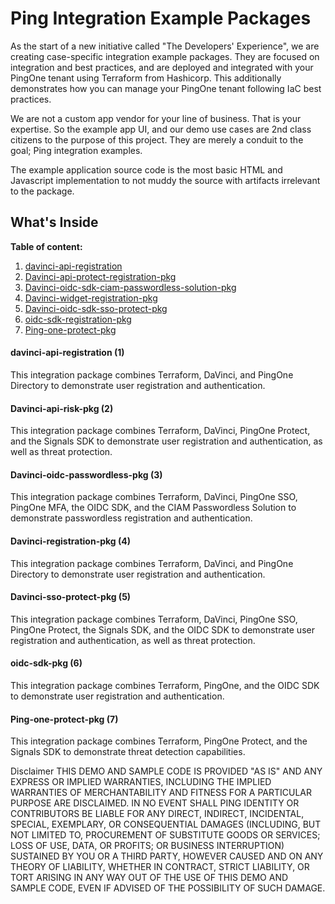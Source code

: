 # Ping Integration Example Packages

As the start of a new initiative called "The Developers' Experience", we are creating case-specific integration example packages. They are focused on integration and best practices, and are deployed and integrated with your PingOne tenant using Terraform from Hashicorp. This additionally demonstrates how you can manage your PingOne tenant following IaC best practices.

We are not a custom app vendor for your line of business. That is your expertise. So the example app UI, and our demo use cases are 2nd class citizens to the purpose of this project. They are merely a conduit to the goal; Ping integration examples.

The example application source code is the most basic HTML and Javascript implementation to not muddy the source with artifacts irrelevant to the package.

## What's Inside

**Table of content:**
1. [davinci-api-registration](#item-one)
1. [Davinci-api-protect-registration-pkg](#item-two)
1. [Davinci-oidc-sdk-ciam-passwordless-solution-pkg](#item-three)
1. [Davinci-widget-registration-pkg](#item-four)
1. [Davinci-oidc-sdk-sso-protect-pkg](#item-five)
1. [oidc-sdk-registration-pkg](#item-six)
1. [Ping-one-protect-pkg](#item-seven)

<!-- TOC headings -->
<a id="item-one"></a>
#### davinci-api-registration (1)
This integration package combines Terraform, DaVinci, and PingOne Directory to demonstrate user registration and authentication.

<a id="item-two"></a>
#### Davinci-api-risk-pkg (2)
This integration package combines Terraform, DaVinci, PingOne Protect, and the Signals SDK to demonstrate user registration and authentication, as well as threat protection.

<a id="item-three"></a>
#### Davinci-oidc-passwordless-pkg (3)
This integration package combines Terraform, DaVinci, PingOne SSO, PingOne MFA, the OIDC SDK, and the CIAM Passwordless Solution to demonstrate passwordless registration and authentication.

<a id="item-four"></a>
#### Davinci-registration-pkg (4)
This integration package combines Terraform, DaVinci, and PingOne Directory to demonstrate user registration and authentication.

<a id="item-five"></a>
#### Davinci-sso-protect-pkg (5)
This integration package combines Terraform, DaVinci, PingOne SSO, PingOne Protect, the Signals SDK, and the OIDC SDK to demonstrate user registration and authentication, as well as threat protection.

<a id="item-six"></a>
#### oidc-sdk-pkg (6)
This integration package combines Terraform, PingOne, and the OIDC SDK to demonstrate user registration and authentication.

<a id="item-seven"></a>
#### Ping-one-protect-pkg (7)
This integration package combines Terraform, PingOne Protect, and the Signals SDK to demonstrate threat detection capabilities.


Disclaimer
THIS DEMO AND SAMPLE CODE IS PROVIDED "AS IS" AND ANY EXPRESS OR IMPLIED WARRANTIES, INCLUDING THE IMPLIED WARRANTIES OF MERCHANTABILITY AND FITNESS FOR A PARTICULAR PURPOSE ARE DISCLAIMED. IN NO EVENT SHALL PING IDENTITY OR CONTRIBUTORS BE LIABLE FOR ANY DIRECT, INDIRECT, INCIDENTAL, SPECIAL, EXEMPLARY, OR CONSEQUENTIAL DAMAGES (INCLUDING, BUT NOT LIMITED TO, PROCUREMENT OF SUBSTITUTE GOODS OR SERVICES; LOSS OF USE, DATA, OR PROFITS; OR BUSINESS INTERRUPTION) SUSTAINED BY YOU OR A THIRD PARTY, HOWEVER CAUSED AND ON ANY THEORY OF LIABILITY, WHETHER IN CONTRACT, STRICT LIABILITY, OR TORT ARISING IN ANY WAY OUT OF THE USE OF THIS DEMO AND SAMPLE CODE, EVEN IF ADVISED OF THE POSSIBILITY OF SUCH DAMAGE.